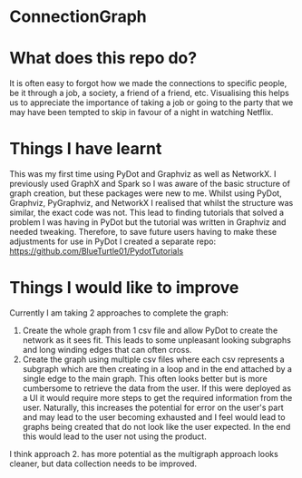 # ConnectionGraph

# What does this repo do?
It is often easy to forgot how we made the connections to specific people, be it through a job, a society, a friend of a friend, etc. Visualising this helps us to appreciate the importance of taking a job
or going to the party that we may have been tempted to skip in favour of a night in watching Netflix.

# Things I have learnt
This was my first time using PyDot and Graphviz as well as NetworkX. I previously used GraphX and Spark so I was aware of the basic structure of graph creation, but these packages were new to me.
Whilst using PyDot, Graphviz, PyGraphviz, and NetworkX I realised that whilst the structure was similar, the exact code was not. This lead to finding tutorials that solved a problem I was
having in PyDot but the tutorial was written in Graphviz and needed tweaking. Therefore, to save future users having to make these adjustments for use in PyDot I created a separate repo: https://github.com/BlueTurtle01/PydotTutorials

# Things I would like to improve
Currently I am taking 2 approaches to complete the graph:
1. Create the whole graph from 1 csv file and allow PyDot to create the network as it sees fit. This leads to some unpleasant looking subgraphs and long winding edges that can often cross.
2. Create the graph using multiple csv files where each csv represents a subgraph which are then creating in a loop and in the end attached by a single edge to the main graph. 
This often looks better but is more cumbersome to retrieve the data from the user. If this were deployed as a UI it would require more steps to get the required information from the user.
Naturally, this increases the potential for error on the user's part and may lead to the user becoming exhausted and I feel would lead to graphs being created that do not look like the user
expected. In the end this would lead to the user not using the product.

I think approach 2. has more potential as the multigraph approach looks cleaner, but data collection needs to be improved.

